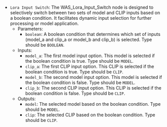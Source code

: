 - `Lora Input Switch`: The WAS_Lora_Input_Switch node is designed to selectively switch between two sets of model and CLIP inputs based on a boolean condition. It facilitates dynamic input selection for further processing or model application.
    - Parameters:
        - `boolean`: A boolean condition that determines which set of inputs (model_a and clip_a or model_b and clip_b) is selected. Type should be `BOOLEAN`.
    - Inputs:
        - `model_a`: The first model input option. This model is selected if the boolean condition is true. Type should be `MODEL`.
        - `clip_a`: The first CLIP input option. This CLIP is selected if the boolean condition is true. Type should be `CLIP`.
        - `model_b`: The second model input option. This model is selected if the boolean condition is false. Type should be `MODEL`.
        - `clip_b`: The second CLIP input option. This CLIP is selected if the boolean condition is false. Type should be `CLIP`.
    - Outputs:
        - `model`: The selected model based on the boolean condition. Type should be `MODEL`.
        - `clip`: The selected CLIP based on the boolean condition. Type should be `CLIP`.
